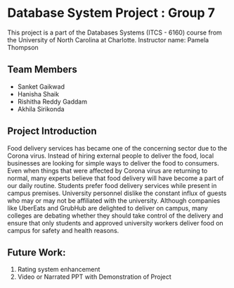 # Database System Project : Group 7

This project is a part of the Databases Systems (ITCS - 6160) course from the University of North Carolina at Charlotte.
Instructor name: Pamela Thompson

## Team Members
* Sanket Gaikwad
* Hanisha Shaik
* Rishitha Reddy Gaddam
* Akhila Sirikonda

## Project Introduction
Food delivery services has became one of the concerning sector due to the Corona virus. Instead of hiring external people to deliver the food, local businesses are looking for simple ways to deliver the food to consumers. Even when things that were affected by Corona virus are returning to normal, many experts believe that food delivery will have become a part of our daily routine. Students prefer food delivery services while present in campus premises. University personnel dislike the constant influx of guests who may or may not be affiliated with the university. Although companies like UberEats and GrubHub are delighted to deliver on campus, many colleges are debating whether they should take control of the delivery and ensure that only students and approved university workers deliver food on campus for safety and health reasons.

## Future Work:
1. Rating system enhancement
2. Video or Narrated PPT with Demonstration of Project